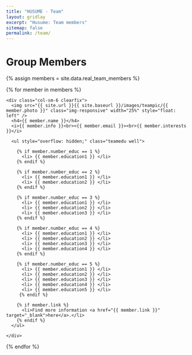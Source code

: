 ```yaml
---
title: "HUSUME - Team"
layout: gridlay
excerpt: "Husume: Team members"
sitemap: false
permalink: /team/
---
```


# Group Members

{% assign members = site.data.real_team_members %}

<div class="row" id="team_container">

  {% for member in members %}
  
    <div class="col-sm-6 clearfix">
      <img src="{{ site.url }}{{ site.baseurl }}/images/teampic/{{ member.photo }}" class="img-responsive" width="25%" style="float: left" />
      <h4>{{ member.name }}</h4>
      <i>{{ member.info }}<br><{{ member.email }}><br>{{ member.interests }}</i>

      <ul style="overflow: hidden;" class="teamedu well">
   
        {% if member.number_educ == 1 %}
          <li> {{ member.education1 }} </li>
        {% endif %}
 
        {% if member.number_educ == 2 %}
          <li> {{ member.education1 }} </li>
          <li> {{ member.education2 }} </li>
        {% endif %}

        {% if member.number_educ == 3 %}
          <li> {{ member.education1 }} </li>
          <li> {{ member.education2 }} </li>
          <li> {{ member.education3 }} </li>
        {% endif %}

        {% if member.number_educ == 4 %}
          <li> {{ member.education1 }} </li>
          <li> {{ member.education2 }} </li>
          <li> {{ member.education3 }} </li>
          <li> {{ member.education4 }} </li>
        {% endif %}

        {% if member.number_educ == 5 %}
          <li> {{ member.education1 }} </li>
          <li> {{ member.education2 }} </li>
          <li> {{ member.education3 }} </li>
          <li> {{ member.education4 }} </li>
          <li> {{ member.education5 }} </li>
         {% endif %}

        {% if member.link %}
          <li>Find more information <a href="{{ member.link }}" target="_blank">here</a>.</li>
        {% endif %}
      </ul>
  
    </div>  

  {% endfor %}

</div>
